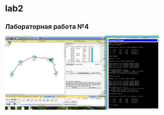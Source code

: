 # lab2
## Лабораторная работа №4

![](https://github.com/JuliaMochalova/lab2/blob/master/network.png)
